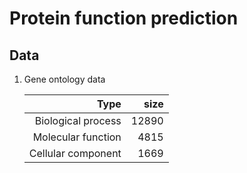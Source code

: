 

# Protein function prediction

## Data
1. Gene ontology data

   |Type|size|
   |---:|---:|
   |Biological process|12890|
   |Molecular function|4815|
   |Cellular component|1669|

##